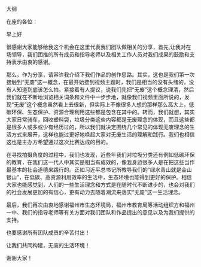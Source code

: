 大纲  
  
在座的各位：  
  
早上好  
  
很感谢大家能够给我这个机会在这里代表我们团队做相关的分享，首先,让我对在场领导，我们团推的所有成员和指导老师以及相关工作人员对我们成果的鼓励和支持表示由衷的感谢。  
  
那么，作为分享，请容许我介绍下我们作品的创作思路。其实，这也是我们第一次接触到“无废”这一概念，在最开始接到视频主题时，我们是相当的没有头绪的，没有人知道到底该怎么拍。紧接着有人提议，说我们先把“无废”这个概念理清，然后我们就在不断地浏览相关词条和文件中一步步地，就像我们视频里面所说的，发现“无废”这个概念虽然看上去很新，但实际上不像很多人想的那样那么高大上，低碳环保、生态保护、资源合理利用这些都是包含在其中的。转而，我们就想，其实大家日常骑车，回收塑料袋，垃圾分类这些内容都是无废理念的体现，而且这些都是很多人或多或少有经历过的，所以我们就决定围绕几个常见的体现无废理念的生活方式来展开，这样也能过更好地唤起大家对无废生活的理解和践行。我们也相信这也是主办方希望通过这次比赛达成的目的。  
  
在寻找拍摄角度的过程中，我们也发现，近些年我们对垃圾分类还有例如低碳环保的教育，在我们这一代人中其实是相当有成效的，像我身边很多人是在把这些当作最基本的社会道德来践行的。正如习近平总书记所教导我们的“绿水青山就是金山银山”，在低碳、高资源利用效率的生活中，生态环境也能得到更好的保护。相信大家也能感觉到，人们的一些生活理念和方式是在随时代不断进步的，也会对我们的社会发展更加的有信心，更有动力去随着潮流来落实“无废”这一生活理念。  
  
最后，我们再次由衷地感谢福州市生态环境局，福州市教育局等活动组织方和福州一中、我们的指导老师等有关方面对我们团队和作品提出的意见以及为我们提供的支持。

也要感谢所有团队成员的辛苦付出！

让我们共同构建，无废的生活环境！

谢谢大家！